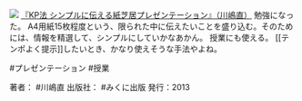 [![](https://images-fe.ssl-images-amazon.com/images/I/415lIezKhIL._SL160_.jpg)](http://www.amazon.co.jp/exec/obidos/ASIN/4840305323/choiyaki81-22/ref=nosim)
[『KP法 シンプルに伝える紙芝居プレゼンテーション』（川嶋直）](http://www.amazon.co.jp/exec/obidos/ASIN/4840305323/choiyaki81-22/ref=nosim)
勉強になった。
A4用紙15枚程度という、限られた中に伝えたいことを盛り込む。そのためには、情報を精選して、シンプルにしていかなあかん。
授業にも使える。
[[テンポよく提示]]したいとき、かなり使えそうな手法やよね。

#プレゼンテーション #授業 

著者： #川嶋直
出版社： #みくに出版
発行：2013

